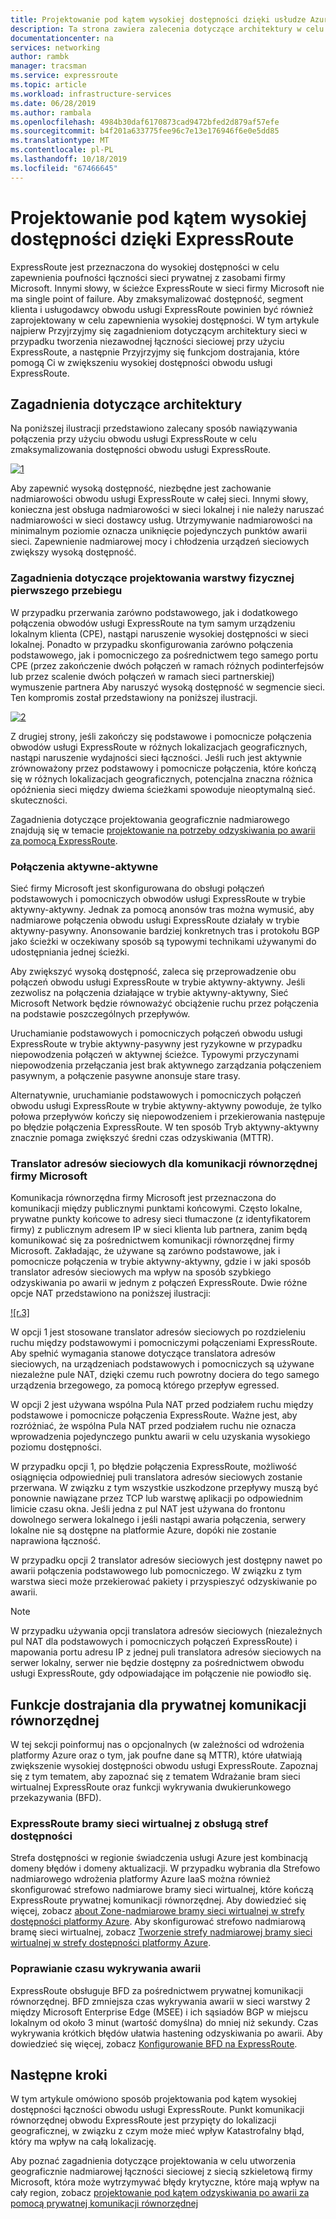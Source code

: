```yaml
---
title: Projektowanie pod kątem wysokiej dostępności dzięki usłudze Azure ExpressRoute | Microsoft Docs
description: Ta strona zawiera zalecenia dotyczące architektury w celu zapewnienia wysokiej dostępności podczas korzystania z usługi Azure ExpressRoute.
documentationcenter: na
services: networking
author: rambk
manager: tracsman
ms.service: expressroute
ms.topic: article
ms.workload: infrastructure-services
ms.date: 06/28/2019
ms.author: rambala
ms.openlocfilehash: 4984b30daf6170873cad9472bfed2d879af57efe
ms.sourcegitcommit: b4f201a633775fee96c7e13e176946f6e0e5dd85
ms.translationtype: MT
ms.contentlocale: pl-PL
ms.lasthandoff: 10/18/2019
ms.locfileid: "67466645"
---
```

# <a name="designing-for-high-availability-with-expressroute"></a>Projektowanie pod kątem wysokiej dostępności dzięki ExpressRoute

ExpressRoute jest przeznaczona do wysokiej dostępności w celu zapewnienia poufności łączności sieci prywatnej z zasobami firmy Microsoft. Innymi słowy, w ścieżce ExpressRoute w sieci firmy Microsoft nie ma single point of failure. Aby zmaksymalizować dostępność, segment klienta i usługodawcy obwodu usługi ExpressRoute powinien być również zaprojektowany w celu zapewnienia wysokiej dostępności. W tym artykule najpierw Przyjrzyjmy się zagadnieniom dotyczącym architektury sieci w przypadku tworzenia niezawodnej łączności sieciowej przy użyciu ExpressRoute, a następnie Przyjrzyjmy się funkcjom dostrajania, które pomogą Ci w zwiększeniu wysokiej dostępności obwodu usługi ExpressRoute.


## <a name="architecture-considerations"></a>Zagadnienia dotyczące architektury

Na poniższej ilustracji przedstawiono zalecany sposób nawiązywania połączenia przy użyciu obwodu usługi ExpressRoute w celu zmaksymalizowania dostępności obwodu usługi ExpressRoute.

 [![1]][1]

Aby zapewnić wysoką dostępność, niezbędne jest zachowanie nadmiarowości obwodu usługi ExpressRoute w całej sieci. Innymi słowy, konieczna jest obsługa nadmiarowości w sieci lokalnej i nie należy naruszać nadmiarowości w sieci dostawcy usług. Utrzymywanie nadmiarowości na minimalnym poziomie oznacza uniknięcie pojedynczych punktów awarii sieci. Zapewnienie nadmiarowej mocy i chłodzenia urządzeń sieciowych zwiększy wysoką dostępność.

### <a name="first-mile-physical-layer-design-considerations"></a>Zagadnienia dotyczące projektowania warstwy fizycznej pierwszego przebiegu

 W przypadku przerwania zarówno podstawowego, jak i dodatkowego połączenia obwodów usługi ExpressRoute na tym samym urządzeniu lokalnym klienta (CPE), nastąpi naruszenie wysokiej dostępności w sieci lokalnej. Ponadto w przypadku skonfigurowania zarówno połączenia podstawowego, jak i pomocniczego za pośrednictwem tego samego portu CPE (przez zakończenie dwóch połączeń w ramach różnych podinterfejsów lub przez scalenie dwóch połączeń w ramach sieci partnerskiej) wymuszenie partnera Aby naruszyć wysoką dostępność w segmencie sieci. Ten kompromis został przedstawiony na poniższej ilustracji.

[![2]][2]

Z drugiej strony, jeśli zakończy się podstawowe i pomocnicze połączenia obwodów usługi ExpressRoute w różnych lokalizacjach geograficznych, nastąpi naruszenie wydajności sieci łączności. Jeśli ruch jest aktywnie zrównoważony przez podstawowy i pomocnicze połączenia, które kończą się w różnych lokalizacjach geograficznych, potencjalna znaczna różnica opóźnienia sieci między dwiema ścieżkami spowoduje nieoptymalną sieć. skuteczności. 

Zagadnienia dotyczące projektowania geograficznie nadmiarowego znajdują się w temacie [projektowanie na potrzeby odzyskiwania po awarii za pomocą ExpressRoute][DR].

### <a name="active-active-connections"></a>Połączenia aktywne-aktywne

Sieć firmy Microsoft jest skonfigurowana do obsługi połączeń podstawowych i pomocniczych obwodów usługi ExpressRoute w trybie aktywny-aktywny. Jednak za pomocą anonsów tras można wymusić, aby nadmiarowe połączenia obwodu usługi ExpressRoute działały w trybie aktywny-pasywny. Anonsowanie bardziej konkretnych tras i protokołu BGP jako ścieżki w oczekiwany sposób są typowymi technikami używanymi do udostępniania jednej ścieżki.

Aby zwiększyć wysoką dostępność, zaleca się przeprowadzenie obu połączeń obwodu usługi ExpressRoute w trybie aktywny-aktywny. Jeśli zezwolisz na połączenia działające w trybie aktywny-aktywny, Sieć Microsoft Network będzie równoważyć obciążenie ruchu przez połączenia na podstawie poszczególnych przepływów.

Uruchamianie podstawowych i pomocniczych połączeń obwodu usługi ExpressRoute w trybie aktywny-pasywny jest ryzykowne w przypadku niepowodzenia połączeń w aktywnej ścieżce. Typowymi przyczynami niepowodzenia przełączania jest brak aktywnego zarządzania połączeniem pasywnym, a połączenie pasywne anonsuje stare trasy.

Alternatywnie, uruchamianie podstawowych i pomocniczych połączeń obwodu usługi ExpressRoute w trybie aktywny-aktywny powoduje, że tylko połowa przepływów kończy się niepowodzeniem i przekierowania następuje po błędzie połączenia ExpressRoute. W ten sposób Tryb aktywny-aktywny znacznie pomaga zwiększyć średni czas odzyskiwania (MTTR).

### <a name="nat-for-microsoft-peering"></a>Translator adresów sieciowych dla komunikacji równorzędnej firmy Microsoft 

Komunikacja równorzędna firmy Microsoft jest przeznaczona do komunikacji między publicznymi punktami końcowymi. Często lokalne, prywatne punkty końcowe to adresy sieci tłumaczone (z identyfikatorem firmy) z publicznym adresem IP w sieci klienta lub partnera, zanim będą komunikować się za pośrednictwem komunikacji równorzędnej firmy Microsoft. Zakładając, że używane są zarówno podstawowe, jak i pomocnicze połączenia w trybie aktywny-aktywny, gdzie i w jaki sposób translator adresów sieciowych ma wpływ na sposób szybkiego odzyskiwania po awarii w jednym z połączeń ExpressRoute. Dwie różne opcje NAT przedstawiono na poniższej ilustracji:

[![r.3]][3]

W opcji 1 jest stosowane translator adresów sieciowych po rozdzieleniu ruchu między podstawowymi i pomocniczymi połączeniami ExpressRoute. Aby spełnić wymagania stanowe dotyczące translatora adresów sieciowych, na urządzeniach podstawowych i pomocniczych są używane niezależne pule NAT, dzięki czemu ruch powrotny dociera do tego samego urządzenia brzegowego, za pomocą którego przepływ egressed.

W opcji 2 jest używana wspólna Pula NAT przed podziałem ruchu między podstawowe i pomocnicze połączenia ExpressRoute. Ważne jest, aby rozróżniać, że wspólna Pula NAT przed podziałem ruchu nie oznacza wprowadzenia pojedynczego punktu awarii w celu uzyskania wysokiego poziomu dostępności.

W przypadku opcji 1, po błędzie połączenia ExpressRoute, możliwość osiągnięcia odpowiedniej puli translatora adresów sieciowych zostanie przerwana. W związku z tym wszystkie uszkodzone przepływy muszą być ponownie nawiązane przez TCP lub warstwę aplikacji po odpowiednim limicie czasu okna. Jeśli jedna z pul NAT jest używana do frontonu dowolnego serwera lokalnego i jeśli nastąpi awaria połączenia, serwery lokalne nie są dostępne na platformie Azure, dopóki nie zostanie naprawiona łączność.

W przypadku opcji 2 translator adresów sieciowych jest dostępny nawet po awarii połączenia podstawowego lub pomocniczego. W związku z tym warstwa sieci może przekierować pakiety i przyspieszyć odzyskiwanie po awarii. 

> [!NOTE]
> W przypadku używania opcji translatora adresów sieciowych (niezależnych pul NAT dla podstawowych i pomocniczych połączeń ExpressRoute) i mapowania portu adresu IP z jednej puli translatora adresów sieciowych na serwer lokalny, serwer nie będzie dostępny za pośrednictwem obwodu usługi ExpressRoute, gdy odpowiadające im połączenie nie powiodło się.
> 

## <a name="fine-tuning-features-for-private-peering"></a>Funkcje dostrajania dla prywatnej komunikacji równorzędnej

W tej sekcji poinformuj nas o opcjonalnych (w zależności od wdrożenia platformy Azure oraz o tym, jak poufne dane są MTTR), które ułatwiają zwiększenie wysokiej dostępności obwodu usługi ExpressRoute. Zapoznaj się z tym tematem, aby zapoznać się z tematem Wdrażanie bram sieci wirtualnej ExpressRoute oraz funkcji wykrywania dwukierunkowego przekazywania (BFD).

### <a name="availability-zone-aware-expressroute-virtual-network-gateways"></a>ExpressRoute bramy sieci wirtualnej z obsługą stref dostępności

Strefa dostępności w regionie świadczenia usługi Azure jest kombinacją domeny błędów i domeny aktualizacji. W przypadku wybrania dla Strefowo nadmiarowego wdrożenia platformy Azure IaaS można również skonfigurować strefowo nadmiarowe bramy sieci wirtualnej, które kończą ExpressRoute prywatnej komunikacji równorzędnej. Aby dowiedzieć się więcej, zobacz [about Zone-nadmiarowe bramy sieci wirtualnej w strefy dostępności platformy Azure][zone redundant vgw]. Aby skonfigurować strefowo nadmiarową bramę sieci wirtualnej, zobacz [Tworzenie strefy nadmiarowej bramy sieci wirtualnej w strefy dostępności platformy Azure][conf zone redundant vgw].

### <a name="improving-failure-detection-time"></a>Poprawianie czasu wykrywania awarii

ExpressRoute obsługuje BFD za pośrednictwem prywatnej komunikacji równorzędnej. BFD zmniejsza czas wykrywania awarii w sieci warstwy 2 między Microsoft Enterprise Edge (MSEE) i ich sąsiadów BGP w miejscu lokalnym od około 3 minut (wartość domyślna) do mniej niż sekundy. Czas wykrywania krótkich błędów ułatwia hastening odzyskiwania po awarii. Aby dowiedzieć się więcej, zobacz [Konfigurowanie BFD na ExpressRoute][BFD].

## <a name="next-steps"></a>Następne kroki

W tym artykule omówiono sposób projektowania pod kątem wysokiej dostępności łączności obwodu usługi ExpressRoute. Punkt komunikacji równorzędnej obwodu ExpressRoute jest przypięty do lokalizacji geograficznej, w związku z czym może mieć wpływ Katastrofalny błąd, który ma wpływ na całą lokalizację. 

Aby poznać zagadnienia dotyczące projektowania w celu utworzenia geograficznie nadmiarowej łączności sieciowej z siecią szkieletową firmy Microsoft, która może wytrzymywać błędy krytyczne, które mają wpływ na cały region, zobacz [projektowanie pod kątem odzyskiwania po awarii za pomocą prywatnej komunikacji równorzędnej][DR]

<!--Image References-->
[1]: ./media/designing-for-high-availability-with-expressroute/exr-reco.png "zalecany sposób nawiązywania połączenia przy użyciu ExpressRoute"
[2]: ./media/designing-for-high-availability-with-expressroute/suboptimal-lastmile-connectivity.png "najoptymalna łączność z ostatnim kilometrem"
[3]: ./media/designing-for-high-availability-with-expressroute/nat-options.png "Opcje NAT"


<!--Link References-->
[zone redundant vgw]: https://docs.microsoft.com/azure/vpn-gateway/about-zone-redundant-vnet-gateways
[conf zone redundant vgw]: https://docs.microsoft.com/azure/vpn-gateway/create-zone-redundant-vnet-gateway
[Configure Global Reach]: https://docs.microsoft.com/azure/expressroute/expressroute-howto-set-global-reach
[BFD]: https://docs.microsoft.com/azure/expressroute/expressroute-bfd
[DR]: https://docs.microsoft.com/azure/expressroute/designing-for-disaster-recovery-with-expressroute-privatepeering




